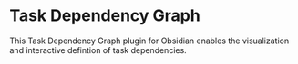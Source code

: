# Task Dependency Graph

This Task Dependency Graph plugin for Obsidian enables the visualization and interactive defintion of task dependencies.